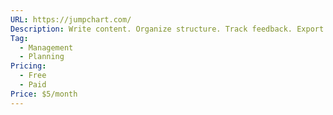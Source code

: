 ```yaml
---
URL: https://jumpchart.com/
Description: Write content. Organize structure. Track feedback. Export to your favorite CMS
Tag:
  - Management
  - Planning
Pricing:
  - Free
  - Paid
Price: $5/month
---
```

